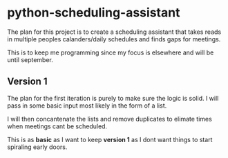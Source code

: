 # python-scheduling-assistant

The plan for this project is to create a scheduling assistant that takes reads in multiple peoples calanders/daily schedules and finds gaps for meetings.

This is to keep me programming since my focus is elsewhere and will be until september.

## Version 1


The plan for the first iteration is purely to make sure the logic is solid. I will pass in some basic input most likely in the form of a list.

I will then concantenate the lists and remove duplicates to elimate times when meetings cant be scheduled.

This is as **basic** as I want to keep **version 1** as I dont want things to start spiraling early doors.
